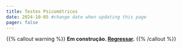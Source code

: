 ```yaml
---
title: Testes Psicométricos
date: 2024-10-05 #change date when updating this page
pager: false
---
```

{{% callout warning %}}
**Em construção. [Regressar](http://www.halleypontes.com/pt).**
{{% /callout %}}